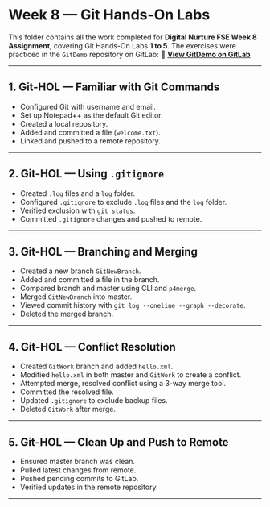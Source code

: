 
# Week 8 — Git Hands-On Labs

This folder contains all the work completed for **Digital Nurture FSE Week 8 Assignment**, covering Git Hands-On Labs **1 to 5**.
The exercises were practiced in the `GitDemo` repository on GitLab:
🔗 **[View GitDemo on GitLab](https://gitlab.com/suhanasamanta2003-group/gitdemo.git)**

---

## **1. Git-HOL — Familiar with Git Commands**

* Configured Git with username and email.
* Set up Notepad++ as the default Git editor.
* Created a local repository.
* Added and committed a file (`welcome.txt`).
* Linked and pushed to a remote repository.

---

## **2. Git-HOL — Using `.gitignore`**

* Created `.log` files and a `log` folder.
* Configured `.gitignore` to exclude `.log` files and the `log` folder.
* Verified exclusion with `git status`.
* Committed `.gitignore` changes and pushed to remote.

---

## **3. Git-HOL — Branching and Merging**

* Created a new branch `GitNewBranch`.
* Added and committed a file in the branch.
* Compared branch and master using CLI and `p4merge`.
* Merged `GitNewBranch` into master.
* Viewed commit history with `git log --oneline --graph --decorate`.
* Deleted the merged branch.

---

## **4. Git-HOL — Conflict Resolution**

* Created `GitWork` branch and added `hello.xml`.
* Modified `hello.xml` in both master and `GitWork` to create a conflict.
* Attempted merge, resolved conflict using a 3-way merge tool.
* Committed the resolved file.
* Updated `.gitignore` to exclude backup files.
* Deleted `GitWork` after merge.

---

## **5. Git-HOL — Clean Up and Push to Remote**

* Ensured master branch was clean.
* Pulled latest changes from remote.
* Pushed pending commits to GitLab.
* Verified updates in the remote repository.


---
